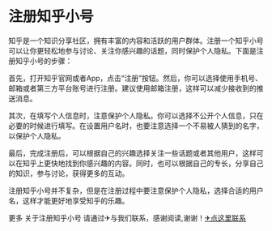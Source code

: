 # 注册知乎小号

知乎是一个知识分享社区，拥有丰富的内容和活跃的用户群体。注册一个知乎小号可以让你更轻松地参与讨论、关注你感兴趣的话题，同时保护个人隐私。下面是注册知乎小号的步骤：

首先，打开知乎官网或者App，点击“注册”按钮。然后，你可以选择使用手机号、邮箱或者第三方平台账号进行注册。建议使用邮箱注册，这样可以减少接收到的推送消息。

其次，在填写个人信息时，注意保护个人隐私。你可以选择不公开个人信息，只在必要的时候进行填写。在设置用户名时，也要注意选择一个不易被人猜到的名字，以保护个人隐私。

最后，完成注册后，可以根据自己的兴趣选择关注一些话题或者其他用户，这样可以在知乎上更快地找到你感兴趣的内容。同时，也可以根据自己的专长，分享自己的知识，参与讨论，获得更多的互动。

注册知乎小号并不复杂，但是在注册过程中要注意保护个人隐私，选择合适的用户名，这样才能更好地享受知乎的乐趣。

更多 关于注册知乎小号 请通过✈与我们联系，感谢阅读,谢谢！[✈点这里联系](https://ads.k02.cc)